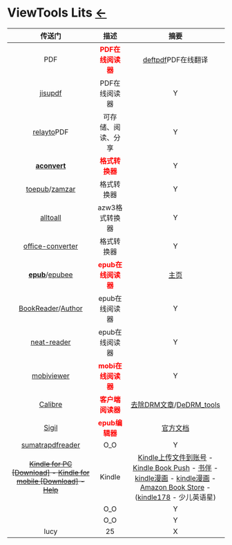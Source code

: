 # ViewTools Lits  [←](index.md)

| 传送门 | 描述 | 摘要 |
|:---:|:---:|:---:|
| PDF | <font color="#ff0000"><b>PDF在线阅读器</b></font> | [deftpdf](https://deftpdf.com/zh/translate#)PDF在线翻译 |
| [jisupdf](http://web.jisupdf.com/) | PDF在线阅读器 | Y |
| [relayto](https://relayto.com/-17/docs)PDF | 可存储、阅读、分享 | Y |
| __[aconvert](https://www.aconvert.com/cn/ebook/epub-to-mobi/)__ | <font color="#ff0000"><b>格式转换器</b></font> | Y |
| [toepub](https://toepub.com/zh/)/[zamzar](https://www.zamzar.com/) | 格式转换器 | Y |
| [alltoall](https://www.alltoall.net/%e7%94%b5%e5%ad%90%e4%b9%a6/) | azw3格式转换器 | Y |
| [office-converter](https://cn.office-converter.com/ebook-converter) | 格式转换器 | Y |
| __[epub](https://epub.liumingye.cn/)__/[epubee](http://cn.epubee.com/) | <font color="#ff0000"><b>epub在线阅读器</b></font> | [主页](https://tool.liumingye.cn/) |
| [BookReader](https://ztftrue.github.io/BookReader/)/[Author](https://github.com/ztftrue/BookReader/) | epub在线阅读器 | Y |
| [neat-reader](https://www.neat-reader.cn/webapp#/) | epub在线阅读器 | Y |
| [mobiviewer](https://imclient.herokuapp.com/mobiviewer/) | <font color="#ff0000"><b>mobi在线阅读器</b></font> | Y |
| [Calibre](https://calibre-ebook.com/) | <font color="#ff0000"><b>客户端阅读器</b></font> | [去除DRM文章](https://thatinterpreter.net/kindle-drm/)/[DeDRM_tools](https://github.com/apprenticeharper/DeDRM_tools/releases) |
| [Sigil](https://github.com/Sigil-Ebook/Sigil/releases) | <font color="#ff0000"><b>epub编辑器</b></font> | [官方文档](https://sigil-ebook.com/) |
| [sumatrapdfreader](https://www.sumatrapdfreader.org/download-free-pdf-viewer) | O_O | Y |
| ~~[Kindle for PC [Download]](https://www.amazon.com/Amazon-Digital-Services-LLC-Download/dp/B00UB76290) - [Kindle for mobile [Download]](https://www.amazon.com/b?ie=UTF8&node=16571048011) - [Help](https://www.amazon.com/gp/help/customer/display.html?nodeId=GZSM7D8A85WKPYYD)~~| Kindle | [Kindle上传文件到账号](https://www.amazon.com/gp/sendtokindle) - [Kindle Book Push](https://book.einverne.info/) - [书伴](https://bookfere.com/ebook) - [kindle漫画](http://www.kindlecomic.net/) - [kindle漫画](http://vol.moe/) - [Amazon Book Store](https://www.amazon.cn/b?ie=UTF8&node=1987669071) - ([kindle178](http://www.kindle178.com/) - 少儿英语星) |
| []() | O_O | Y |
| []() | O_O | Y |
| lucy | 25 | X |
